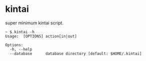# kintai

super minimum kintai script.


```
~ $ kintai -h
Usage:  [OPTIONS] action[in|out]

Options:
  -h, --help
  --database      database directory [default: $HOME/.kintai]
```
